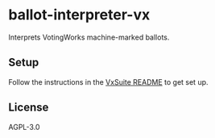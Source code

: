 # ballot-interpreter-vx

Interprets VotingWorks machine-marked ballots.

## Setup

Follow the instructions in the [VxSuite README](../../README.md) to get set up.

## License

AGPL-3.0
